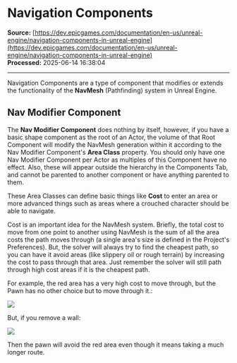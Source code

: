 # Navigation Components

**Source:** [https://dev.epicgames.com/documentation/en-us/unreal-engine/navigation-components-in-unreal-engine](https://dev.epicgames.com/documentation/en-us/unreal-engine/navigation-components-in-unreal-engine)  
**Processed:** 2025-06-14 16:38:04

---

Navigation Components are a type of component that modifies or extends the functionality of the **NavMesh** (Pathfinding) system in Unreal Engine.

## Nav Modifier Component

The **Nav Modifier Component** does nothing by itself, however, if you have a basic shape component as the root of an Actor, the volume of that Root Component will modify the NavMesh generation within it according to the Nav Modifier Component's **Area Class** property. You should only have one Nav Modifier Component per Actor as multiples of this Component have no effect. Also, these will appear outside the hierarchy in the Components Tab, and cannot be parented to another component or have anything parented to them.

These Area Classes can define basic things like **Cost** to enter an area or more advanced things such as areas where a crouched character should be able to navigate.

Cost is an important idea for the NavMesh system. Briefly, the total cost to move from one point to another using NavMesh is the sum of all the area costs the path moves through (a single area's size is defined in the Project's Preferences). But, the solver will always try to find the cheapest path, so you can have it avoid areas (like slippery oil or rough terrain) by increasing the cost to pass through that area. Just remember the solver will still path through high cost areas if it is the cheapest path.

For example, the red area has a very high cost to move through, but the Pawn has no other choice but to move through it.:

![](https://d1iv7db44yhgxn.cloudfront.net/documentation/images/a69e8ac2-33d0-45e4-9b28-f74c921060cb/aroundthered.jpg)

But, if you remove a wall:

![](https://d1iv7db44yhgxn.cloudfront.net/documentation/images/0c186df4-b113-4683-a5de-2c89b00e0f16/throughthered.jpg)

Then the pawn will avoid the red area even though it means taking a much longer route.